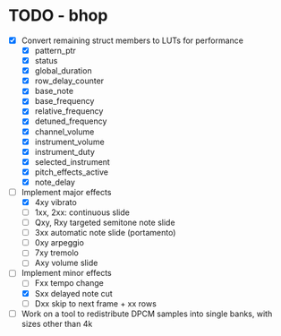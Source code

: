 TODO - bhop
===========

- [x] Convert remaining struct members to LUTs for performance
  - [x] pattern_ptr
  - [x] status
  - [x] global_duration
  - [x] row_delay_counter
  - [x] base_note
  - [x] base_frequency
  - [x] relative_frequency
  - [x] detuned_frequency
  - [x] channel_volume
  - [x] instrument_volume
  - [x] instrument_duty
  - [x] selected_instrument
  - [x] pitch_effects_active
  - [x] note_delay

- [ ] Implement major effects
  - [x] 4xy vibrato
  - [ ] 1xx, 2xx: continuous slide
  - [ ] Qxy, Rxy targeted semitone note slide
  - [ ] 3xx automatic note slide (portamento)
  - [ ] 0xy arpeggio
  - [ ] 7xy tremolo
  - [ ] Axy volume slide

- [ ] Implement minor effects
  - [ ] Fxx tempo change
  - [x] Sxx delayed note cut
  - [ ] Dxx skip to next frame + xx rows

- [ ] Work on a tool to redistribute DPCM samples into single banks, with sizes other than 4k

